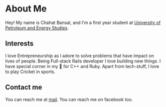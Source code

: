 # About Me

Hey! My name is Chahat Bansal, and I'm a first year student at [University of Petroleum and Energy Studies](https://www.upes.ac.in/).

## Interests

I love Entrepreneurship as I adore to solve problems that have impact on lives of people. Being Full-stack Rails developer I love building new things. I have special corner in my 💖 for C++ and Ruby.
Apart from tech-stuff, I love to play Cricket in sports.

## Contact me

You can reach me at [mail](chahatbansal1855@gmail.com). You can reach me on facebook too.
